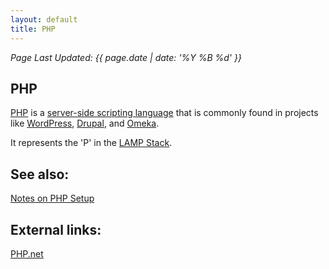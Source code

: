 ```yaml
---
layout: default
title: PHP
---
```

_Page Last Updated: {{ page.date | date: '%Y %B %d' }}_
<br>

## PHP

[PHP](https://en.wikipedia.org/wiki/PHP) is a [server-side scripting language](https://en.wikipedia.org/wiki/Server-side_scripting) that is commonly found in projects like [WordPress](https://wordpress.org/), [Drupal](https://www.drupal.org/), and [Omeka](http://omeka.org/).

It represents the 'P' in the [LAMP Stack](../LAMP-Stack).

See also:
---------

[Notes on PHP Setup](../../tutorials/Notes-on-PHP-Setup)

External links:
---------------

[PHP.net](https://php.net/)